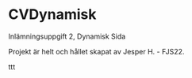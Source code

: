 # CVDynamisk
Inlämningsuppgift 2, Dynamisk Sida

Projekt är helt och hållet skapat av Jesper H. - FJS22.


ttt
